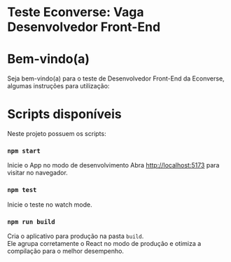 # Teste Econverse: Vaga Desenvolvedor Front-End

# Bem-vindo(a)
Seja bem-vindo(a) para o teste de Desenvolvedor Front-End da Econverse, algumas instruções para utilização:

# Scripts disponíveis

Neste projeto possuem os scripts:

### `npm start`

Inicie o App no modo de desenvolvimento
Abra [http://localhost:5173](http://localhost:5173) para visitar no navegador.

### `npm test`

Inicie o teste no watch mode.

### `npm run build`

Cria o aplicativo para produção na pasta `build`.\
Ele agrupa corretamente o React no modo de produção e otimiza a compilação para o melhor desempenho.
